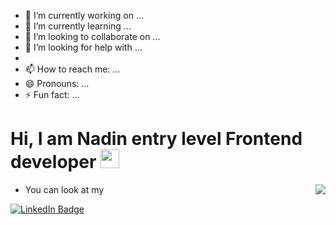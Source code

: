 <!--
**NadinFomina/NadinFomina** is a ✨ _special_ ✨ repository because its `README.md` (this file) appears on your GitHub profile.

Here are some ideas to get you started:
-->
- 🔭 I’m currently working on ...
- 🌱 I’m currently learning ...
- 👯 I’m looking to collaborate on ...
- 🤔 I’m looking for help with ...
- 
- 📫 How to reach me: ...
- 😄 Pronouns: ...
- ⚡ Fun fact: ...

#  Hi, I am Nadin entry level Frontend developer <img src="https://media.giphy.com/media/hvRJCLFzcasrR4ia7z/giphy.gif" width="30px"/>

 <span> 
 <img src ="https://media.giphy.com/media/3kPDmoWdBpQPNhCnUG/giphy.gif" with="50px" align = "right"></img>
</span>

-  You can look at my  <a href="https://www.linkedin.com/in/nadzeya-fomina-2a6476251/"> 
 <img src="https://img.shields.io/badge/LinkedIn-blue?style=for-the-badge&logo=linkedin&logoColor=white" alt="LinkedIn Badge"/>
  </a><br>


